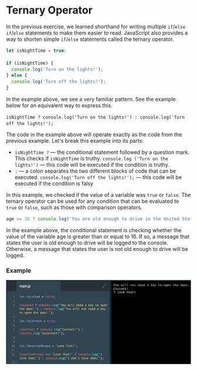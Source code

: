 # Ternary Operator

In the previous exercise, we learned shorthand for writing multiple `if`/`else if`/`else` statements to make them easier to read. JavaScript also provides a way to shorten simple `if`/`else` statements called the ternary operator.

```js
let isNightTime = true;

if (isNightTime) {
  console.log('Turn on the lights!');
} else {
  console.log('Turn off the lights!');
}
```
In the example above, we see a very familiar pattern. See the example below for an equivalent way to express this.

`isNightTime ? console.log('Turn on the lights!') : console.log('Turn off the lights!');`

The code in the example above will operate exactly as the code from the previous example. Let's break this example into its parts:

* `isNightTime ?` — the conditional statement followed by a question mark. This checks if `isNightTime` is truthy.
`console.log ('Turn on the lights!')` — this code will be executed if the condition is truthy.
* `:` — a colon separates the two different blocks of code that can be executed.
`console.log('Turn off the lights!');` — this code will be executed if the condition is falsy

In this example, we checked if the value of a variable was `true` or `false`. The ternary operator can be used for any condition that can be evaluated to `true` or `false`, such as those with comparison operators.

```js
age >= 16 ? console.log('You are old enough to drive in the United States!') : console.log('You are not old enough to drive in the United States!');
```

In the example above, the conditional statement is checking whether the value of the variable age is greater than or equal to 16. If so, a message that states the user is old enough to drive will be logged to the console. Otherwise, a message that states the user is not old enough to drive will be logged.

### Example

![ternary-operator](../ternary-operator.png)
